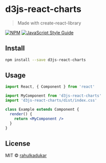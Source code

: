 # d3js-react-charts

> Made with create-react-library

[![NPM](https://img.shields.io/npm/v/d3js-react-charts.svg)](https://www.npmjs.com/package/d3js-react-charts) [![JavaScript Style Guide](https://img.shields.io/badge/code_style-standard-brightgreen.svg)](https://standardjs.com)

## Install

```bash
npm install --save d3js-react-charts
```

## Usage

```jsx
import React, { Component } from 'react'

import MyComponent from 'd3js-react-charts'
import 'd3js-react-charts/dist/index.css'

class Example extends Component {
  render() {
    return <MyComponent />
  }
}
```

## License

MIT © [rahulkadukar](https://github.com/rahulkadukar)
